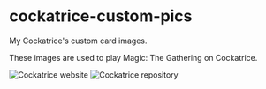 # cockatrice-custom-pics
My Cockatrice's custom card images.

These images are used to play Magic: The Gathering on Cockatrice.

![Cockatrice website](https://cockatrice.github.io/)
![Cockatrice repository](https://github.com/Cockatrice/Cockatrice)
